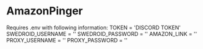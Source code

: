 # AmazonPinger
Requires .env with following information:
TOKEN = 'DISCORD TOKEN'
SWEDROID_USERNAME = ''
SWEDROID_PASSWORD = ''
AMAZON_LINK = ''
PROXY_USERNAME = ''
PROXY_PASSWORD = ''
